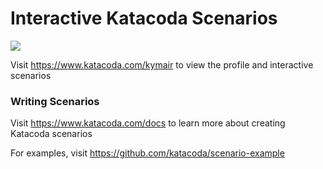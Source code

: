 # Interactive Katacoda Scenarios

[![](http://shields.katacoda.com/katacoda/kymair/count.svg)](https://www.katacoda.com/kymair "Get your profile on Katacoda.com")

Visit https://www.katacoda.com/kymair to view the profile and interactive scenarios

### Writing Scenarios
Visit https://www.katacoda.com/docs to learn more about creating Katacoda scenarios

For examples, visit https://github.com/katacoda/scenario-example
